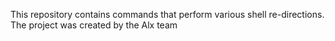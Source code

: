 This repository contains commands that perform various shell re-directions. The project was created by the Alx team
